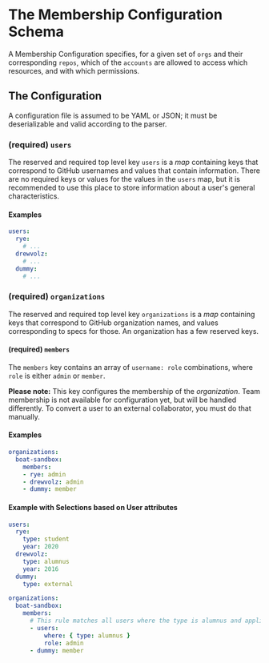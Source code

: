 # The Membership Configuration Schema

A Membership Configuration specifies, for a given set of `orgs` and their corresponding `repos`, which of the `accounts` are allowed to access which resources, and with which permissions.

## The Configuration

A configuration file is assumed to be YAML or JSON; it must be deserializable and valid according to the parser.

### (required) `users`

The reserved and required top level key `users` is a _map_ containing keys that correspond to GitHub usernames and values that contain information.
There are no required keys or values for the values in the `users` map, but it is recommended to use this place to store information about a user's general characteristics.

#### Examples

```yaml
users:
  rye:
    # ...
  drewvolz:
    # ...
  dummy:
    # ...
```

### (required) `organizations`

The reserved and required top level key `organizations` is a _map_ containing keys that correspond to GitHub organization names, and values corresponding to specs for those.
An organization has a few reserved keys.

#### (required) `members`

The `members` key contains an array of `username: role` combinations, where `role` is either `admin` or `member`.

**Please note:** This key configures the membership of the _organization_.
Team membership is not available for configuration yet, but will be handled differently.
To convert a user to an external collaborator, you must do that manually.

#### Examples

```yaml
organizations:
  boat-sandbox:
    members:
    - rye: admin
    - drewvolz: admin
    - dummy: member
```

#### Example with Selections based on User attributes

```yaml
users:
  rye:
    type: student
    year: 2020
  drewvolz:
    type: alumnus
    year: 2016
  dummy:
    type: external

organizations:
  boat-sandbox:
    members:
      # This rule matches all users where the type is alumnus and applies the "admin" role to those users.
      - users:
          where: { type: alumnus }
          role: admin
      - dummy: member
```
